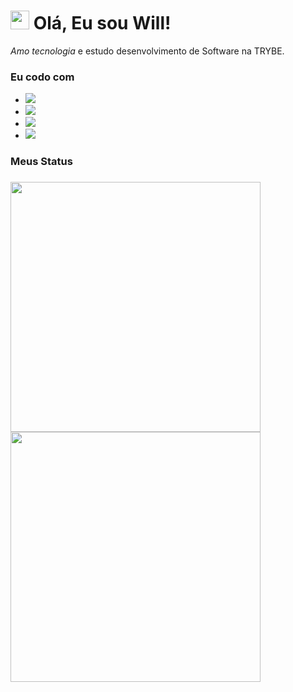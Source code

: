 <h1>
  <img
      src="https://emojis.slackmojis.com/emojis/images/1531849430/4246/blob-sunglasses.gif?1531849430"
       width="30"
   />
  Olá, Eu sou Will!
</h1>
<p>
  <em> Amo tecnologia </em> e estudo desenvolvimento de Software na TRYBE. 
</p>
<h3> Eu codo com </h3>
<ul>
  <li> 
   <img src="https://img.shields.io/badge/JavaScript-%23F7DF1E.svg?&style=flat-square&logo=javascript&logoColor=black&labelColor=black" /> 
  </li>
    <li> 
   <img src="https://img.shields.io/badge/React%20-%2320232a.svg?&style=for-the-badge&logo=react&logoColor=%2361DAFB" /> 
  </li>
    <li> 
   <img src="https://img.shields.io/badge/CSS3%20-%231572B6.svg?&style=for-the-badge&logo=css3&logoColor=white" /> 
  </li>
   <li> 
   <img src="https://img.shields.io/badge/html5%20-%23E34F26.svg?&style=for-the-badge&logo=html5&logoColor=white" /> 
  </li>
</ul>
<h3> Meus Status <h3>
 
 <img src="https://github-readme-stats.vercel.app/api?username=wigorbh&layout=compact&theme=dracula" heigth="300px" width="400px" />
 <img src="https://github-readme-stats.vercel.app/api/top-langs?username=wigorbh&layout=compact&theme=dracula" heigth="300px" width="400px" />


